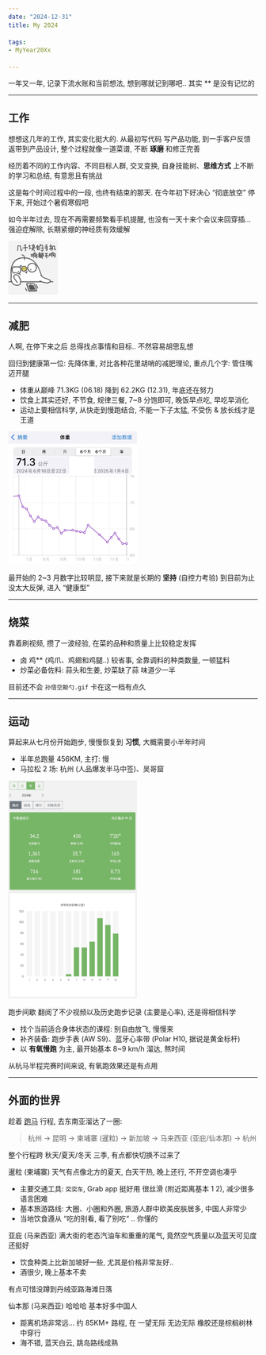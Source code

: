```yaml
---
date: "2024-12-31"
title: My 2024

tags:
- MyYear20Xx

---
```


一年又一年, 记录下流水账和当前想法, 想到哪就记到哪吧.. 其实 ** 是没有记忆的

<hr/>

## 工作

想想这几年的工作, 其实变化挺大的. 从最初写代码 写产品功能, 到一手客户反馈 返带到产品设计, 整个过程就像一道菜谱, 不断 **琢磨** 和修正完善

经历着不同的工作内容、不同目标人群, 交叉变换, 自身技能树、**思维方式** 上不断的学习和总结, 有意思且有挑战

这是每个时间过程中的一段, 也终有结束的那天. 在今年初下好决心 “彻底放空” 停下来, 开始过个暑假寒假吧

如今半年过去, 现在不再需要频繁看手机提醒, 也没有一天十来个会议来回穿插... 强迫症解除, 长期紧绷的神经质有效缓解

<img src="1.png" width="100" />

<hr/>

## 减肥

人啊, 在停下来之后 总得找点事情和目标.. 不然容易胡思乱想

回归到健康第一位: 先降体重, 对比各种花里胡哨的减肥理论, 重点几个字: 管住嘴 迈开腿

- 体重从巅峰 71.3KG (06.18) 降到 62.2KG (12.31), 年底还在努力
- 饮食上其实还好, 不节食, 规律三餐, 7~8 分饱即可, 晚饭早点吃, 早吃早消化
- 运动上要相信科学, 从快走到慢跑结合, 不能一下子太猛, 不受伤 & 放长线才是王道

<img src="2024-weight.jpg" width="260" />

最开始的 2~3 月数字比较明显, 接下来就是长期的 **坚持** (自控力考验) 到目前为止没太大反弹, 进入 “健康型”

<hr/>

## 烧菜

靠着刷视频, 攒了一波经验, 在菜的品种和质量上比较稳定发挥

- 卤 鸡** (鸡爪、鸡翅和鸡腿..) 较省事, 全靠调料的种类数量, 一顿猛料
- 炒菜必备佐料: 蒜头和生姜, 炒菜缺了蒜 味道少一半

目前还不会 `孙悟空颠勺.gif` 卡在这一档有点久

<hr/>

## 运动

算起来从七月份开始跑步, 慢慢恢复到 **习惯**, 大概需要小半年时间

- 半年总跑量 456KM, 主打: 慢
- 马拉松 2 场: 杭州 (人品爆发半马中签)、吴哥窟

<img src="2024-rq.jpg" width="260" />

跑步间歇 翻阅了不少视频以及历史跑步记录 (主要是心率), 还是得相信科学

- 找个当前适合身体状态的课程: 别自由放飞, 慢慢来
- 补齐装备: 跑步手表 (AW S9)、蓝牙心率带 (Polar H10, 据说是黄金标杆)
- 以 **有氧慢跑** 为主, 最开始基本 8~9 km/h 溜达, 熬时间

从杭马半程完赛时间来说, 有氧跑效果还是有点用

<hr/>

## 外面的世界

趁着 <a href="/tags/marathon/">跑马</a> 行程, 去东南亚溜达了一圈:

> 杭州 -> 昆明 -> 柬埔寨 (暹粒) -> 新加坡 -> 马来西亚 (亚庇/仙本那) -> 杭州

整个行程跨 秋天/夏天/冬天 三季, 有点都快切换不过来了

暹粒 (柬埔寨) 天气有点像北方的夏天, 白天干热, 晚上还行, 不开空调也凑乎

- 主要交通工具: `突突车`, Grab app 挺好用 很丝滑 (附近距离基本 $1~$2), 减少很多语言困难
- 基本旅游路线: 大圈、小圈和外圈, 旅游人群中欧美皮肤居多, 中国人非常少
- 当地饮食遵从 “吃的别看, 看了别吃“ .. 你懂的

亚庇 (马来西亚) 满大街的老态汽油车和重重的尾气, 竟然空气质量以及蓝天可见度还挺好

- 饮食种类上比新加坡好一些, 尤其是价格非常友好..
- 酒很少, 晚上基本不卖

有点可惜没蹲到丹绒亚路海滩日落

仙本那 (马来西亚) 哈哈哈 基本好多中国人

- 距离机场非常远... 约 85KM+ 路程, 在 一望无际 无边无际 橡胶还是棕榈树林 中穿行
- 海不错, 蓝天白云, 跳岛路线成熟